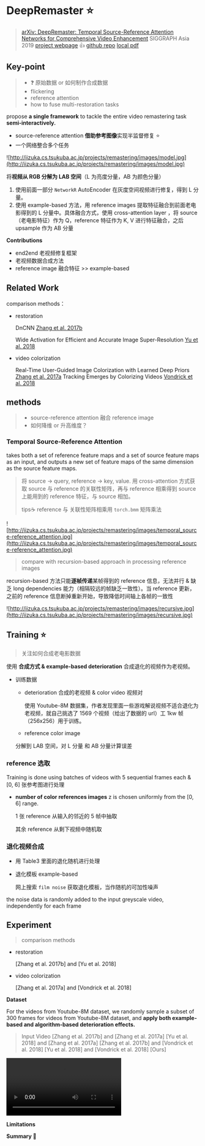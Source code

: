# DeepRemaster :star:

> [arXiv: DeepRemaster: Temporal Source-Reference Attention Networks for Comprehensive Video Enhancement](https://arxiv.org/abs/2009.08692) SIGGRAPH Asia 2019
> [project webpage](http://iizuka.cs.tsukuba.ac.jp/projects/remastering/en/index.html) :+1:
> [github repo](https://github.com/satoshiiizuka/siggraphasia2019_remastering)
> [local pdf](./2019_SIGGRAPH_DeepRemaster-Temporal-Source-Reference-Attention-Networks-for-Comprehensive-Video-Enhancement.pdf)

## **Key-point**

> - :question: 原始数据 or 如何制作合成数据
> - flickering
> - reference attention
> - how  to fuse multi-restoration tasks

propose **a single framework** to tackle the entire video remastering task **semi-interactively.**

- source-reference attention **借助参考图像**实现半监督修复 :star:
- 一个网络整合多个任务

![http://iizuka.cs.tsukuba.ac.jp/projects/remastering/images/model.jpg](http://iizuka.cs.tsukuba.ac.jp/projects/remastering/images/model.jpg)

将**视频从 RGB 分解为 LAB 空间**（L 为亮度分量，AB 为颜色分量）

1. 使用前面一部分 `NetworkR` AutoEncoder 在灰度空间视频进行修复，得到 L 分量。
2. 使用 example-based 方法，用 reference images 提取特征融合到前面老电影得到的 L 分量中。具体融合方式，使用 cross-attention layer ，将 source（老电影特征）作为 Q，reference 特征作为 K, V 进行特征融合，之后 upsample 作为 AB 分量



**Contributions**

- end2end 老视频修复框架
- 老视频数据合成方法
- reference image 融合特征 >> example-based





## **Related Work**

comparison methods：

- restoration

  DnCNN [Zhang et al. 2017b](https://github.com/cszn/DnCNN/tree/master)

  Wide Activation for Efficient and Accurate Image Super-Resolution [Yu et al. 2018](https://arxiv.org/abs/1808.08718)

  

- video colorization

  Real-Time User-Guided Image Colorization with Learned Deep Priors [Zhang et al. 2017a](https://arxiv.org/abs/1705.02999)
  Tracking Emerges by Colorizing Videos [Vondrick et al. 2018](https://arxiv.org/abs/1806.09594)
  
  



## **methods**

> - source-reference attention 融合 reference image
> - 如何降维 or 升高维度？

### Temporal Source-Reference Attention

takes both a set of reference feature maps and a set of source feature maps as an input, and outputs a new set of feature maps of the same dimension as the source feature maps.

> 将 source -> query, reference -> key, value. 用 cross-attention 方式获取 source 与 reference 的关联性矩阵，再与 reference 相乘得到 source 上能用到的 reference 特征，与 source 相加。
>
> tips:coffee: reference 与 关联性矩阵相乘用 `torch.bmm` 矩阵乘法

![http://iizuka.cs.tsukuba.ac.jp/projects/remastering/images/temporal_source-reference_attention.jpg](http://iizuka.cs.tsukuba.ac.jp/projects/remastering/images/temporal_source-reference_attention.jpg)

> compare with  recursion-based approach in processing reference images

recursion-based 方法只能**逐帧传递**某帧得到的 reference 信息，无法并行 & 缺乏 long dependencies 能力（相隔较远的帧缺乏一致性）。当 reference 更新，之前的 reference 信息断掉重新开始，导致降低时间轴上各帧的一致性

![http://iizuka.cs.tsukuba.ac.jp/projects/remastering/images/recursive.jpg](http://iizuka.cs.tsukuba.ac.jp/projects/remastering/images/recursive.jpg)



## Training :star:

> 关注如何合成老电影数据

使用 **合成方式 & example-based deterioration** 合成退化的视频作为老视频。

- 训练数据

  - deterioration 合成的老视频 & color video 视频对

    使用 Youtube-8M 数据集，作者发现里面一些游戏解说视频不适合退化为老视频，就自己挑选了 1569 个视频（给出了数据的 url）工 1kw 帧 （256x256）用于训练。

  - reference color image

  分解到 LAB 空间，对 L 分量 和 AB 分量计算误差



### reference 选取

Training is done using batches of videos with 5 sequential frames each & [0, 6] 张参考图进行处理

- **number of color references images** z is chosen uniformly from the [0, 6] range.

  1 张 reference 从输入的邻近的 5 帧中抽取

  其余 reference 从剩下视频中随机取

### 退化视频合成

- 用 Table3 里面的退化随机进行处理

- 退化模板 example-based 

  网上搜索 `film noise` 获取退化模板，当作随机的可加性噪声 

the noise data is randomly added to the input greyscale video, independently for each frame

## Experiment

> comparison methods

- restoration

  [Zhang et al. 2017b] and [Yu et al. 2018]

- video colorization

  [Zhang et al. 2017a] and [Vondrick et al. 2018]

**Dataset**

For the videos from Youtube-8M dataset, we randomly sample a subset of 300 frames for videos from Youtube-8M dataset, and **apply both example-based and algorithm-based deterioration effects.**

> Input Video	[Zhang et al. 2017b] and [Zhang et al. 2017a]	[Yu et al. 2018] and [Zhang et al. 2017a]
> [Zhang et al. 2017b] and [Vondrick et al. 2018]	[Yu et al. 2018] and [Vondrick et al. 2018]	[Ours]

<video src = "http://iizuka.cs.tsukuba.ac.jp/projects/remastering/images/comparisons/remastering/a-bomb_blast_effects_512kb_comp.mp4"></video>





**Limitations**

**Summary :star2:**
